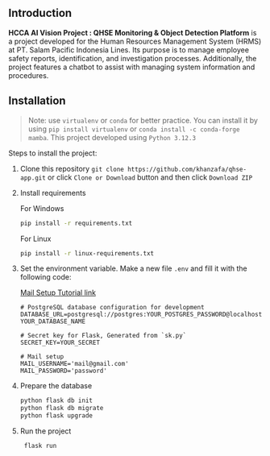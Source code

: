 ## **Introduction**

**HCCA AI Vision Project : QHSE Monitoring & Object Detection Platform** is a project developed for the Human Resources Management System (HRMS) at PT. Salam Pacific Indonesia Lines. Its purpose is to manage employee safety reports, identification, and investigation processes. Additionally, the project features a chatbot to assist with managing system information and procedures.

## **Installation**

> Note: use `virtualenv` or `conda` for better practice. You can install it by using `pip install virtualenv` or `conda install -c conda-forge mamba`. This project developed using `Python 3.12.3`

Steps to install the project:

1. Clone this repository `git clone https://github.com/khanzafa/qhse-app.git` or click `Clone or Download` button and then click `Download ZIP`

2. Install requirements

   For Windows
   ```bash
   pip install -r requirements.txt
   ```

   For Linux
   ```bash
   pip install -r linux-requirements.txt
   ```

4. Set the environment variable. Make a new file `.env` and fill it with the following code:

   [Mail Setup Tutorial link](https://mailtrap.io/blog/flask-send-email-gmail/)
   ```env
   # PostgreSQL database configuration for development
   DATABASE_URL=postgresql://postgres:YOUR_POSTGRES_PASSWORD@localhost/
   YOUR_DATABASE_NAME

   # Secret key for Flask, Generated from `sk.py`
   SECRET_KEY=YOUR_SECRET

   # Mail setup
   MAIL_USERNAME='mail@gmail.com'
   MAIL_PASSWORD='password'
   ```

5. Prepare the database

   ```bash
   python flask db init
   python flask db migrate
   python flask upgrade
   ```

6. Run the project

   ```bash
    flask run
   ```
 
